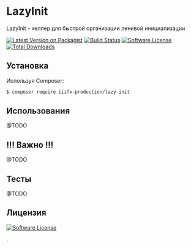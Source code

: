 # LazyInit

LazyInit - хелпер для быстрой организации ленивой инициализации

[![Latest Version on Packagist][ico-version]][link-packagist] [![Build Status][ico-travis]][link-travis] [![Software License][ico-license]](LICENSE.md) [![Total Downloads][ico-downloads]][link-downloads]

## Установка

Используя Composer:

``` bash
$ composer require iiifx-production/lazy-init
```

## Использования

@TODO

## !!! Важно !!!

@TODO

## Тесты

@TODO

## Лицензия

[![Software License][ico-license]](LICENSE.md)

[ico-version]: https://img.shields.io/packagist/v/iiifx-production/lazy-init.svg?style=flat-square
[ico-license]: https://img.shields.io/badge/license-MIT-brightgreen.svg?style=flat-square
[ico-downloads]: https://img.shields.io/packagist/dt/iiifx-production/lazy-init.svg?style=flat-square
[ico-travis]: https://img.shields.io/travis/thephpleague/:package_name/master.svg?style=flat-square

[link-packagist]: https://packagist.org/packages/iiifx-production/lazy-init
[link-downloads]: https://packagist.org/packages/iiifx-production/lazy-init
[link-travis]: https://travis-ci.org/iiifx-production/lazy-init

.